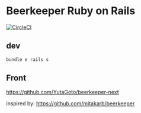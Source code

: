 # Beerkeeper Ruby on Rails

[![CircleCI](https://circleci.com/gh/YutaGoto/beerkeeper-rails/tree/main.svg?style=svg)](https://circleci.com/gh/YutaGoto/beerkeeper-rails/tree/main)

## dev

```sh
bundle e rails s
```

## Front

<https://github.com/YutaGoto/beerkeeper-next>

inspired by: <https://github.com/mitakarb/beerkeeper>
